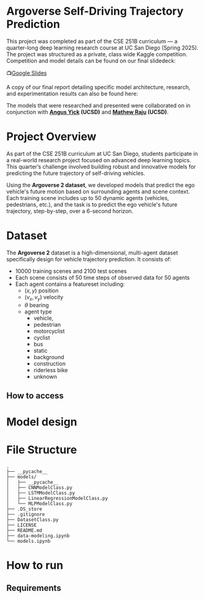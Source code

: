 # Argoverse Self-Driving Trajectory Prediction

This project was completed as part of the CSE 251B curriculum — a quarter-long deep learning research course at UC San Diego (Spring 2025). The project was structured as a private, class wide Kaggle competition. Competition and model details can be found on our final slidedeck:

📺[Google Slides](https://docs.google.com/presentation/d/1inEEvNOfXJcDM9XWXoIUdn0xErSDEvErx8B4nrW6moM/edit?usp=sharing)

A copy of our final report detailing specific model architecture, research, and experimentation results can also be found here:

The models that were researched and presented were collaborated on in conjunction with **[Angus Yick](https://www.linkedin.com/in/angus-yick/) (UCSD)** and **[Mathew Raju](https://www.linkedin.com/in/mathew-raju-6b4517171/) (UCSD)**.

# Project Overview

As part of the CSE 251B curriculum at UC San Diego, students participate in a 
real-world research project focused on advanced deep learning topics. This quarter’s challenge involved building 
robust and innovative models for predicting the future trajectory of self-driving vehicles.

Using the **Argoverse 2 dataset**, we developed models that predict the ego vehicle's future motion based on surrounding agents 
and scene context. Each training scene includes up to 50 dynamic agents (vehicles, pedestrians, etc.), and the task is to 
predict the ego vehicle's future trajectory, step-by-step, over a 6-second horizon.

# Dataset
The **Argoverse 2** dataset is a high-dimensional, multi-agent dataset specifically design for vehicle trajectory prediction. It consists of:

- 10000 training scenes and 2100 test scenes
- Each scene consists of 50 time steps of observed data for 50 agents
- Each agent contains a featureset including:
    - $(x, y)$ position
    - $(v_x, v_y)$ velocity
    - $\theta$ bearing
    - agent type
        - vehicle,
        - pedestrian
        - motorcyclist
        - cyclist
        - bus
        - static
        - background
        - construction
        - riderless bike
        - unknown

## How to access

# Model design

# File Structure
```
.
├── __pycache__
├── models/
│   ├── __pycache__
│   ├── CNNModelClass.py
│   ├── LSTMModelClass.py
│   ├── LinearRegressionModelClass.py
│   └── MLPModelClass.py
├── .DS_store
├── .gitignore
├── DatasetClass.py
├── LICENSE
├── README.md
├── data-modeling.ipynb
└── models.ipynb
```

# How to run

## Requirements
